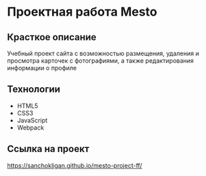 # Проектная работа Mesto

## Красткое описание

Учебный проект сайта с возможностью размещения, удаления и просмотра карточек с фотографиями, а также редактирования информации о профиле

## Технологии

- HTML5
- CSS3
- JavaScript
- Webpack

## Ссылка на проект

https://sanchokligan.github.io/mesto-project-ff/
